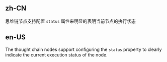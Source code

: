 ## zh-CN

思维链节点支持配置 `status` 属性来明显的表明当前节点的执行状态

## en-US

The thought chain nodes support configuring the `status` property to clearly indicate the current execution status of the node.
